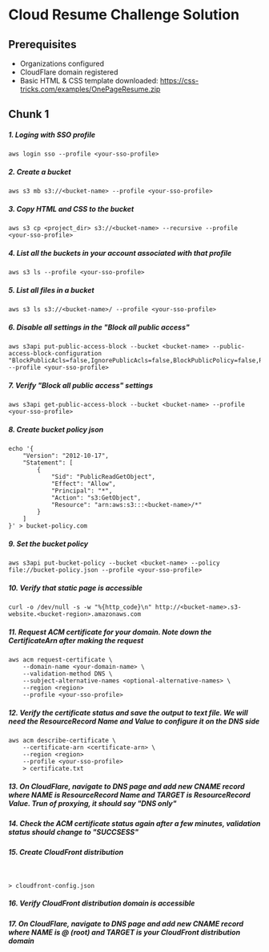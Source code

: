 # Cloud Resume Challenge Solution 

## Prerequisites 

- Organizations configured
- CloudFlare domain registered
- Basic HTML & CSS template downloaded: https://css-tricks.com/examples/OnePageResume.zip

## Chunk 1 

##### 1. Loging with SSO profile
`aws login sso --profile <your-sso-profile>`

##### 2. Create a bucket
`aws s3 mb s3://<bucket-name> --profile <your-sso-profile>` 

##### 3. Copy HTML and CSS to the bucket
`aws s3 cp <project_dir> s3://<bucket-name> --recursive --profile <your-sso-profile>` 

##### 4. List all the buckets in your account associated with that profile
`aws s3 ls --profile <your-sso-profile>`

##### 5. List all files in a bucket
`aws s3 ls s3://<bucket-name>/ --profile <your-sso-profile>` 

##### 6. Disable all settings in the "Block all public access" 
```
aws s3api put-public-access-block --bucket <bucket-name> --public-access-block-configuration "BlockPublicAcls=false,IgnorePublicAcls=false,BlockPublicPolicy=false,RestrictPublicBuckets=false" --profile <your-sso-profile>
```
##### 7. Verify "Block all public access" settings
`aws s3api get-public-access-block --bucket <bucket-name> --profile <your-sso-profile>`

##### 8. Create bucket policy json  
```
echo '{
    "Version": "2012-10-17",
    "Statement": [
        {
            "Sid": "PublicReadGetObject",
            "Effect": "Allow",
            "Principal": "*",
            "Action": "s3:GetObject",
            "Resource": "arn:aws:s3:::<bucket-name>/*"
        }
    ]
}' > bucket-policy.com
```

##### 9. Set the bucket policy
`aws s3api put-bucket-policy --bucket <bucket-name> --policy file://bucket-policy.json --profile <your-sso-profile>`

##### 10. Verify that static page is accessible
`curl -o /dev/null -s -w "%{http_code}\n" http://<bucket-name>.s3-website.<bucket-region>.amazonaws.com`

##### 11. Request ACM certificate for your domain. Note down the CertificateArn after making the request
```
aws acm request-certificate \
    --domain-name <your-domain-name> \
    --validation-method DNS \
    --subject-alternative-names <optional-alternative-names> \
    --region <region>
    --profile <your-sso-profile>
```

##### 12. Verify the certificate status and save the output to text file. We will need the ResourceRecord Name and Value to configure it on the DNS side
```
aws acm describe-certificate \
    --certificate-arn <certificate-arn> \
    --region <region>
    --profile <your-sso-profile>
    > certificate.txt
```
    
##### 13. On CloudFlare, navigate to DNS page and add new CNAME record where NAME is ResourceRecord Name and TARGET is ResourceRecord Value. Trun of proxying, it should say "DNS only"

##### 14. Check the ACM certificate status again after a few minutes, validation status should change to "SUCCSESS"

##### 15. Create CloudFront distribution

```


> cloudfront-config.json
```

##### 16. Verify CloudFront distribution domain is accessible

##### 17. On CloudFlare, navigate to DNS page and add new CNAME record where NAME is @ (root) and TARGET is your CloudFront distribution domain